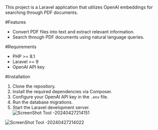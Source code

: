 
This project is a Laravel application that utilizes OpenAI embeddings for searching through PDF documents.

#Features
- Convert PDF files into text and extract relevant information.
- Search through PDF documents using natural language queries.

#Requirements
- PHP >= 8.1
- Laravel >= 9
- OpenAI API key

#Installation

1. Clone the repository.
2. Install the required dependencies via Composer.
3. Configure your OpenAI API key in the `.env` file.
4. Run the database migrations.
5. Start the Laravel development server.
![ScreenShot Tool -20240427214151](https://github.com/nidadev/home-assign/assets/53574300/c68fc9e5-dd54-4a1b-84ba-7bd1af2ed231)


![ScreenShot Tool -20240427214022](https://github.com/nidadev/home-assign/assets/53574300/4c0fd4cd-0b61-426e-955b-2c5b8c3a2ed3)
